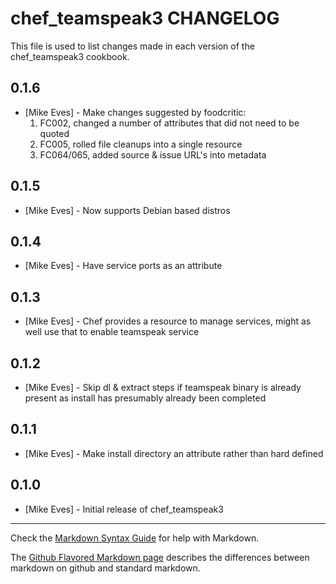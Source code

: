 chef_teamspeak3 CHANGELOG
=========================

This file is used to list changes made in each version of the chef_teamspeak3 cookbook.

0.1.6
-----
- [Mike Eves] - Make changes suggested by foodcritic:
	1. FC002, changed a number of attributes that did not need to be quoted
	2. FC005, rolled file cleanups into a single resource
	3. FC064/065, added source & issue URL's into metadata

0.1.5
-----
- [Mike Eves] - Now supports Debian based distros

0.1.4
-----
- [Mike Eves] - Have service ports as an attribute

0.1.3
-----
- [Mike Eves] - Chef provides a resource to manage services, might as well use that to enable teamspeak service

0.1.2
-----
- [Mike Eves] - Skip dl & extract steps if teamspeak binary is already present as install has presumably already been completed

0.1.1
-----
- [Mike Eves] - Make install directory an attribute rather than hard defined

0.1.0
-----
- [Mike Eves] - Initial release of chef_teamspeak3


- - -
Check the [Markdown Syntax Guide](http://daringfireball.net/projects/markdown/syntax) for help with Markdown.

The [Github Flavored Markdown page](http://github.github.com/github-flavored-markdown/) describes the differences between markdown on github and standard markdown.
